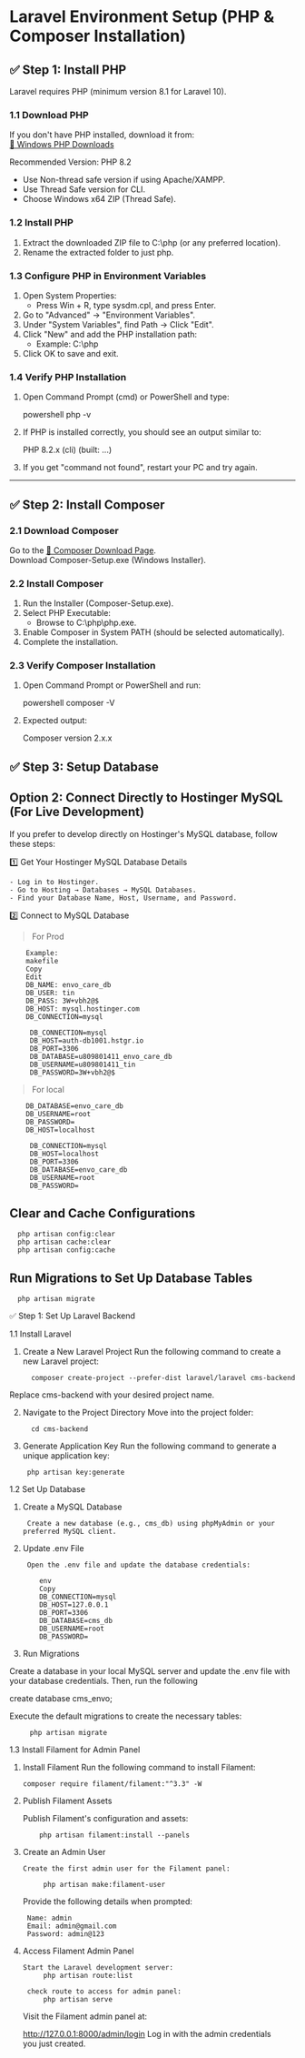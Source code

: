 # Laravel Environment Setup (PHP & Composer Installation)

## ✅ Step 1: Install PHP

Laravel requires PHP (minimum version 8.1 for Laravel 10).

### 1.1 Download PHP

If you don't have PHP installed, download it from:  
[🔗 Windows PHP Downloads](https://windows.php.net/download/)

Recommended Version: PHP 8.2

- Use Non-thread safe version if using Apache/XAMPP.
- Use Thread Safe version for CLI.
- Choose Windows x64 ZIP (Thread Safe).

### 1.2 Install PHP

1. Extract the downloaded ZIP file to C:\php (or any preferred location).
2. Rename the extracted folder to just php.

### 1.3 Configure PHP in Environment Variables

1. Open System Properties:
   - Press Win + R, type sysdm.cpl, and press Enter.
2. Go to "Advanced" → "Environment Variables".
3. Under "System Variables", find Path → Click "Edit".
4. Click "New" and add the PHP installation path:
   - Example: C:\php
5. Click OK to save and exit.

### 1.4 Verify PHP Installation

1. Open Command Prompt (cmd) or PowerShell and type:

   powershell
   php -v

2. If PHP is installed correctly, you should see an output similar to:

   PHP 8.2.x (cli) (built: ...)

3. If you get "command not found", restart your PC and try again.

---

## ✅ Step 2: Install Composer

### 2.1 Download Composer

Go to the [🔗 Composer Download Page](https://getcomposer.org/download/).  
Download Composer-Setup.exe (Windows Installer).

### 2.2 Install Composer

1. Run the Installer (Composer-Setup.exe).
2. Select PHP Executable:
   - Browse to C:\php\php.exe.
3. Enable Composer in System PATH (should be selected automatically).
4. Complete the installation.

### 2.3 Verify Composer Installation

1. Open Command Prompt or PowerShell and run:

   powershell
   composer -V

2. Expected output:

   Composer version 2.x.x

## ✅ Step 3: Setup Database

## Option 2: Connect Directly to Hostinger MySQL (For Live Development)

If you prefer to develop directly on Hostinger's MySQL database, follow these steps:

1️⃣ Get Your Hostinger MySQL Database Details

    - Log in to Hostinger.
    - Go to Hosting → Databases → MySQL Databases.
    - Find your Database Name, Host, Username, and Password.

2️⃣ Connect to MySQL Database

> For Prod

        Example:
        makefile
        Copy
        Edit
        DB_NAME: envo_care_db
        DB_USER: tin
        DB_PASS: 3W+vbh2@$
        DB_HOST: mysql.hostinger.com
        DB_CONNECTION=mysql

         DB_CONNECTION=mysql
         DB_HOST=auth-db1001.hstgr.io
         DB_PORT=3306
         DB_DATABASE=u809801411_envo_care_db
         DB_USERNAME=u809801411_tin
         DB_PASSWORD=3W+vbh2@$

> For local

        DB_DATABASE=envo_care_db
        DB_USERNAME=root
        DB_PASSWORD=
        DB_HOST=localhost

         DB_CONNECTION=mysql
         DB_HOST=localhost
         DB_PORT=3306
         DB_DATABASE=envo_care_db
         DB_USERNAME=root
         DB_PASSWORD=

## Clear and Cache Configurations

      php artisan config:clear
      php artisan cache:clear
      php artisan config:cache

## Run Migrations to Set Up Database Tables

      php artisan migrate

✅ Step 1: Set Up Laravel Backend

1.1 Install Laravel

1.  Create a New Laravel Project
    Run the following command to create a new Laravel project:

          composer create-project --prefer-dist laravel/laravel cms-backend

Replace cms-backend with your desired project name.

2.  Navigate to the Project Directory
    Move into the project folder:

          cd cms-backend

3.  Generate Application Key
    Run the following command to generate a unique application key:

         php artisan key:generate

1.2 Set Up Database

1.  Create a MySQL Database

         Create a new database (e.g., cms_db) using phpMyAdmin or your preferred MySQL client.

2.  Update .env File

         Open the .env file and update the database credentials:

            env
            Copy
            DB_CONNECTION=mysql
            DB_HOST=127.0.0.1
            DB_PORT=3306
            DB_DATABASE=cms_db
            DB_USERNAME=root
            DB_PASSWORD=

3.  Run Migrations

Create a database in your local MySQL server and update the .env file with your database credentials. Then, run the following

create database cms_envo;

Execute the default migrations to create the necessary tables:

         php artisan migrate

1.3 Install Filament for Admin Panel

1.  Install Filament
    Run the following command to install Filament:

        composer require filament/filament:"^3.3" -W

2.  Publish Filament Assets

    Publish Filament's configuration and assets:

            php artisan filament:install --panels

3.  Create an Admin User

        Create the first admin user for the Filament panel:

             php artisan make:filament-user

    Provide the following details when prompted:

         Name: admin
         Email: admin@gmail.com
         Password: admin@123

4.  Access Filament Admin Panel

        Start the Laravel development server:
             php artisan route:list

         check route to access for admin panel:
             php artisan serve

    Visit the Filament admin panel at:

    http://127.0.0.1:8000/admin/login
    Log in with the admin credentials you just created.

